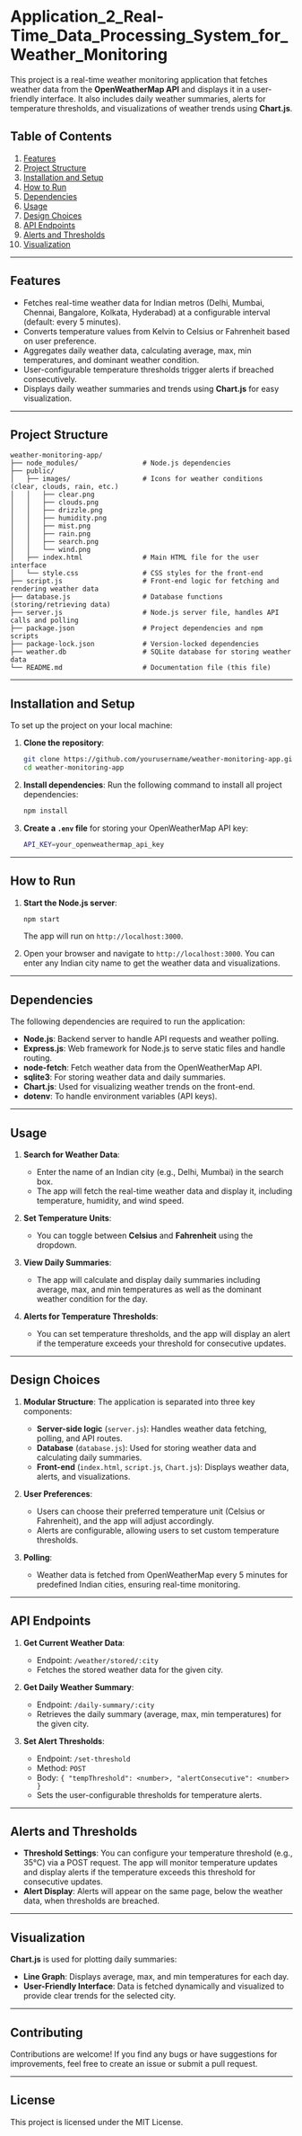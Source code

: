 
# **Application_2_Real-Time_Data_Processing_System_for_Weather_Monitoring**

This project is a real-time weather monitoring application that fetches weather data from the **OpenWeatherMap API** and displays it in a user-friendly interface. It also includes daily weather summaries, alerts for temperature thresholds, and visualizations of weather trends using **Chart.js**.

## **Table of Contents**
1. [Features](#features)
2. [Project Structure](#project-structure)
3. [Installation and Setup](#installation-and-setup)
4. [How to Run](#how-to-run)
5. [Dependencies](#dependencies)
6. [Usage](#usage)
7. [Design Choices](#design-choices)
8. [API Endpoints](#api-endpoints)
9. [Alerts and Thresholds](#alerts-and-thresholds)
10. [Visualization](#visualization)

---

## **Features**

- Fetches real-time weather data for Indian metros (Delhi, Mumbai, Chennai, Bangalore, Kolkata, Hyderabad) at a configurable interval (default: every 5 minutes).
- Converts temperature values from Kelvin to Celsius or Fahrenheit based on user preference.
- Aggregates daily weather data, calculating average, max, min temperatures, and dominant weather condition.
- User-configurable temperature thresholds trigger alerts if breached consecutively.
- Displays daily weather summaries and trends using **Chart.js** for easy visualization.

---

## **Project Structure**

```plaintext
weather-monitoring-app/
├── node_modules/                # Node.js dependencies
├── public/
│   ├── images/                  # Icons for weather conditions (clear, clouds, rain, etc.)
│   │   ├── clear.png
│   │   ├── clouds.png
│   │   ├── drizzle.png
│   │   ├── humidity.png
│   │   ├── mist.png
│   │   ├── rain.png
│   │   ├── search.png
│   │   └── wind.png
│   ├── index.html               # Main HTML file for the user interface
│   └── style.css                # CSS styles for the front-end
├── script.js                    # Front-end logic for fetching and rendering weather data
├── database.js                  # Database functions (storing/retrieving data)
├── server.js                    # Node.js server file, handles API calls and polling
├── package.json                 # Project dependencies and npm scripts
├── package-lock.json            # Version-locked dependencies
├── weather.db                   # SQLite database for storing weather data
└── README.md                    # Documentation file (this file)
```

---

## **Installation and Setup**

To set up the project on your local machine:

1. **Clone the repository**:
   ```bash
   git clone https://github.com/yourusername/weather-monitoring-app.git
   cd weather-monitoring-app
   ```

2. **Install dependencies**: Run the following command to install all project dependencies:
   ```bash
   npm install
   ```

3. **Create a `.env` file** for storing your OpenWeatherMap API key:
   ```bash
   API_KEY=your_openweathermap_api_key
   ```

---

## **How to Run**

1. **Start the Node.js server**:
   ```bash
   npm start
   ```
   The app will run on `http://localhost:3000`.

2. Open your browser and navigate to `http://localhost:3000`. You can enter any Indian city name to get the weather data and visualizations.

---

## **Dependencies**

The following dependencies are required to run the application:

- **Node.js**: Backend server to handle API requests and weather polling.
- **Express.js**: Web framework for Node.js to serve static files and handle routing.
- **node-fetch**: Fetch weather data from the OpenWeatherMap API.
- **sqlite3**: For storing weather data and daily summaries.
- **Chart.js**: Used for visualizing weather trends on the front-end.
- **dotenv**: To handle environment variables (API keys).

---

## **Usage**

1. **Search for Weather Data**:
   - Enter the name of an Indian city (e.g., Delhi, Mumbai) in the search box.
   - The app will fetch the real-time weather data and display it, including temperature, humidity, and wind speed.

2. **Set Temperature Units**:
   - You can toggle between **Celsius** and **Fahrenheit** using the dropdown.

3. **View Daily Summaries**:
   - The app will calculate and display daily summaries including average, max, and min temperatures as well as the dominant weather condition for the day.

4. **Alerts for Temperature Thresholds**:
   - You can set temperature thresholds, and the app will display an alert if the temperature exceeds your threshold for consecutive updates.

---

## **Design Choices**

1. **Modular Structure**: The application is separated into three key components:
   - **Server-side logic** (`server.js`): Handles weather data fetching, polling, and API routes.
   - **Database** (`database.js`): Used for storing weather data and calculating daily summaries.
   - **Front-end** (`index.html`, `script.js`, `Chart.js`): Displays weather data, alerts, and visualizations.

2. **User Preferences**:
   - Users can choose their preferred temperature unit (Celsius or Fahrenheit), and the app will adjust accordingly.
   - Alerts are configurable, allowing users to set custom temperature thresholds.

3. **Polling**:
   - Weather data is fetched from OpenWeatherMap every 5 minutes for predefined Indian cities, ensuring real-time monitoring.

---

## **API Endpoints**

1. **Get Current Weather Data**:
   - Endpoint: `/weather/stored/:city`
   - Fetches the stored weather data for the given city.

2. **Get Daily Weather Summary**:
   - Endpoint: `/daily-summary/:city`
   - Retrieves the daily summary (average, max, min temperatures) for the given city.

3. **Set Alert Thresholds**:
   - Endpoint: `/set-threshold`
   - Method: `POST`
   - Body: `{ "tempThreshold": <number>, "alertConsecutive": <number> }`
   - Sets the user-configurable thresholds for temperature alerts.

---

## **Alerts and Thresholds**

- **Threshold Settings**: You can configure your temperature threshold (e.g., 35°C) via a POST request. The app will monitor temperature updates and display alerts if the temperature exceeds this threshold for consecutive updates.
- **Alert Display**: Alerts will appear on the same page, below the weather data, when thresholds are breached.

---

## **Visualization**

**Chart.js** is used for plotting daily summaries:
- **Line Graph**: Displays average, max, and min temperatures for each day.
- **User-Friendly Interface**: Data is fetched dynamically and visualized to provide clear trends for the selected city.

---

## **Contributing**

Contributions are welcome! If you find any bugs or have suggestions for improvements, feel free to create an issue or submit a pull request.

---

## **License**

This project is licensed under the MIT License.

